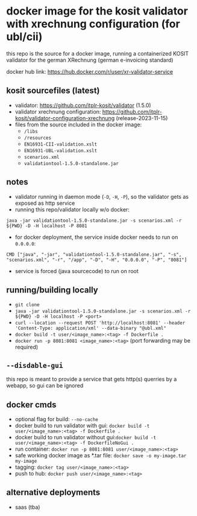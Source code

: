 # docker image for the kosit validator with xrechnung configuration (for ubl/cii)

this repo is the source for a docker image, running a containerized KOSIT validator for the german XRechnung (german e-invoicing standard)

docker hub link: https://hub.docker.com/r/user/xr-validator-service


## kosit sourcefiles (latest)
- validator: https://github.com/itplr-kosit/validator (1.5.0)
- validator xrechnung configuration: https://github.com/itplr-kosit/validator-configuration-xrechnung (release-2023-11-15)
- files from the source included in the docker image:		
	- `/libs`	
	- `/resources`
	- `EN16931-CII-validation.xslt`
	- `EN16931-UBL-validation.xslt`
	- `scenarios.xml`
	- `validationtool-1.5.0-standalone.jar`

## notes
- validator running in daemon mode (`-D`, `-H`, `-P`), so the validator gets as exposed as http service
- running this repo/validator locally w/o docker: 

`java -jar validationtool-1.5.0-standalone.jar -s scenarios.xml -r ${PWD} -D -H localhost -P 8081`
- for docker deployment, the service inside docker needs to run on `0.0.0.0`:

`CMD ["java", "-jar", "validationtool-1.5.0-standalone.jar", "-s", "scenarios.xml", "-r", "/app", "-D", "-H", "0.0.0.0", "-P", "8081"]`
- service is forced (java sourcecode) to run on root

## running/building locally
- `git clone`
- `java -jar validationtool-1.5.0-standalone.jar -s scenarios.xml -r ${PWD} -D -H localhost -P <port>`
- `curl --location --request POST 'http://localhost:8081' --header 'Content-Type: application/xml' --data-binary "@ubl.xml"`
- `docker build -t user/<image_name>:<tag> -f Dockerfile .`
- `docker run -p 8081:8081 <image_name>:<tag>` (port forwarding may be required)

## `--disdable-gui`
this repo is meant to provide a service that gets http(s) querries by a webapp, so gui can  be ignored 

## docker cmds
- optional flag for build: `--no-cache`
- docker build to run validator with gui: `docker build -t user/<image_name>:<tag> -f Dockerfile .`
- docker build to run validator without gui:`docker build -t user/<image_name>:<tag> -f DockerfileNoGui .`
- run container: `docker run -p 8081:8081 user/<image_name>:<tag>` 
- safe working docker image as \*.tar file: `docker save -o my-image.tar my-image`
- tagging: `docker tag user/<image_name>:<tag>`
- push to hub: `docker push user/<image_name>:<tag>`
	
## alternative deployments
- saas (tba)
